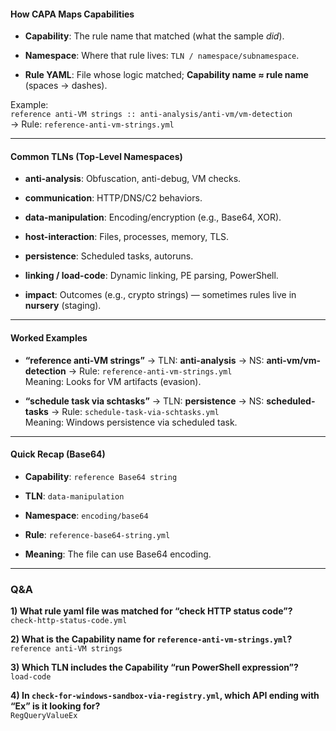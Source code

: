 #### How CAPA Maps Capabilities

- **Capability**: The rule name that matched (what the sample _did_).
    
- **Namespace**: Where that rule lives: `TLN / namespace/subnamespace`.
    
- **Rule YAML**: File whose logic matched; **Capability name ≈ rule name** (spaces → dashes).
    

Example:  
`reference anti-VM strings :: anti-analysis/anti-vm/vm-detection`  
→ Rule: `reference-anti-vm-strings.yml`

---

#### Common TLNs (Top-Level Namespaces)

- **anti-analysis**: Obfuscation, anti-debug, VM checks.
    
- **communication**: HTTP/DNS/C2 behaviors.
    
- **data-manipulation**: Encoding/encryption (e.g., Base64, XOR).
    
- **host-interaction**: Files, processes, memory, TLS.
    
- **persistence**: Scheduled tasks, autoruns.
    
- **linking / load-code**: Dynamic linking, PE parsing, PowerShell.
    
- **impact**: Outcomes (e.g., crypto strings) — sometimes rules live in **nursery** (staging).
    

---

#### Worked Examples

- **“reference anti-VM strings”** → TLN: **anti-analysis** → NS: **anti-vm/vm-detection** → Rule: `reference-anti-vm-strings.yml`  
    Meaning: Looks for VM artifacts (evasion).
    
- **“schedule task via schtasks”** → TLN: **persistence** → NS: **scheduled-tasks** → Rule: `schedule-task-via-schtasks.yml`  
    Meaning: Windows persistence via scheduled task.
    

---

#### Quick Recap (Base64)

- **Capability**: `reference Base64 string`
    
- **TLN**: `data-manipulation`
    
- **Namespace**: `encoding/base64`
    
- **Rule**: `reference-base64-string.yml`
    
- **Meaning**: The file can use Base64 encoding.
    

---

### Q&A

**1) What rule yaml file was matched for “check HTTP status code”?**  
`check-http-status-code.yml`

**2) What is the Capability name for `reference-anti-vm-strings.yml`?**  
`reference anti-VM strings`

**3) Which TLN includes the Capability “run PowerShell expression”?**  
`load-code`

**4) In `check-for-windows-sandbox-via-registry.yml`, which API ending with “Ex” is it looking for?**  
`RegQueryValueEx`
